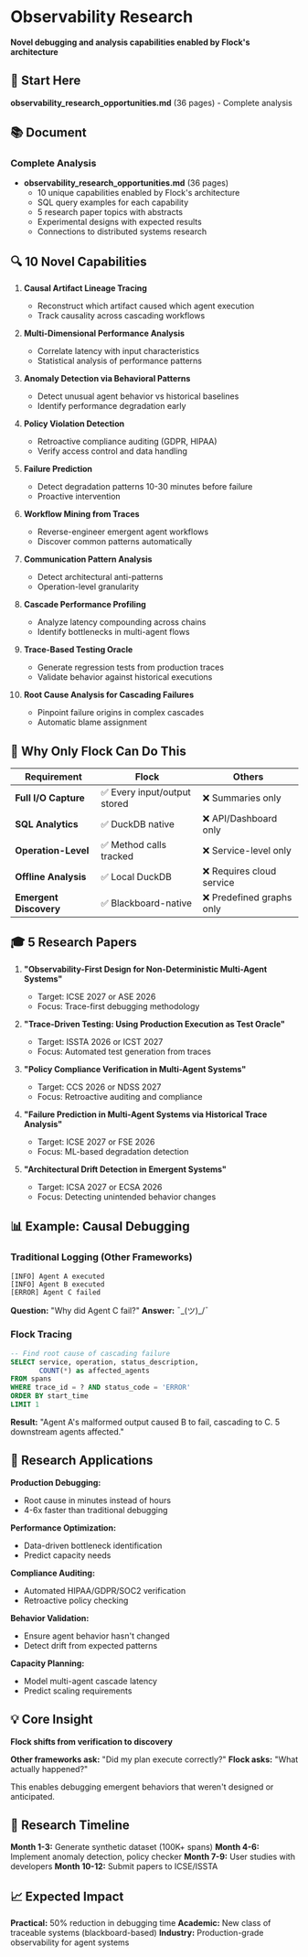 # Observability Research

**Novel debugging and analysis capabilities enabled by Flock's architecture**

## 🎯 Start Here

**observability_research_opportunities.md** (36 pages) - Complete analysis

## 📚 Document

### Complete Analysis
- **observability_research_opportunities.md** (36 pages)
  - 10 unique capabilities enabled by Flock's architecture
  - SQL query examples for each capability
  - 5 research paper topics with abstracts
  - Experimental designs with expected results
  - Connections to distributed systems research

## 🔍 10 Novel Capabilities

1. **Causal Artifact Lineage Tracing**
   - Reconstruct which artifact caused which agent execution
   - Track causality across cascading workflows

2. **Multi-Dimensional Performance Analysis**
   - Correlate latency with input characteristics
   - Statistical analysis of performance patterns

3. **Anomaly Detection via Behavioral Patterns**
   - Detect unusual agent behavior vs historical baselines
   - Identify performance degradation early

4. **Policy Violation Detection**
   - Retroactive compliance auditing (GDPR, HIPAA)
   - Verify access control and data handling

5. **Failure Prediction**
   - Detect degradation patterns 10-30 minutes before failure
   - Proactive intervention

6. **Workflow Mining from Traces**
   - Reverse-engineer emergent agent workflows
   - Discover common patterns automatically

7. **Communication Pattern Analysis**
   - Detect architectural anti-patterns
   - Operation-level granularity

8. **Cascade Performance Profiling**
   - Analyze latency compounding across chains
   - Identify bottlenecks in multi-agent flows

9. **Trace-Based Testing Oracle**
   - Generate regression tests from production traces
   - Validate behavior against historical executions

10. **Root Cause Analysis for Cascading Failures**
    - Pinpoint failure origins in complex cascades
    - Automatic blame assignment

## 🔑 Why Only Flock Can Do This

| Requirement | Flock | Others |
|-------------|-------|--------|
| **Full I/O Capture** | ✅ Every input/output stored | ❌ Summaries only |
| **SQL Analytics** | ✅ DuckDB native | ❌ API/Dashboard only |
| **Operation-Level** | ✅ Method calls tracked | ❌ Service-level only |
| **Offline Analysis** | ✅ Local DuckDB | ❌ Requires cloud service |
| **Emergent Discovery** | ✅ Blackboard-native | ❌ Predefined graphs only |

## 🎓 5 Research Papers

1. **"Observability-First Design for Non-Deterministic Multi-Agent Systems"**
   - Target: ICSE 2027 or ASE 2026
   - Focus: Trace-first debugging methodology

2. **"Trace-Driven Testing: Using Production Execution as Test Oracle"**
   - Target: ISSTA 2026 or ICST 2027
   - Focus: Automated test generation from traces

3. **"Policy Compliance Verification in Multi-Agent Systems"**
   - Target: CCS 2026 or NDSS 2027
   - Focus: Retroactive auditing and compliance

4. **"Failure Prediction in Multi-Agent Systems via Historical Trace Analysis"**
   - Target: ICSE 2027 or FSE 2026
   - Focus: ML-based degradation detection

5. **"Architectural Drift Detection in Emergent Systems"**
   - Target: ICSA 2027 or ECSA 2026
   - Focus: Detecting unintended behavior changes

## 📊 Example: Causal Debugging

### Traditional Logging (Other Frameworks)
```
[INFO] Agent A executed
[INFO] Agent B executed
[ERROR] Agent C failed
```
**Question:** "Why did Agent C fail?"
**Answer:** ¯\_(ツ)_/¯

### Flock Tracing
```sql
-- Find root cause of cascading failure
SELECT service, operation, status_description,
       COUNT(*) as affected_agents
FROM spans
WHERE trace_id = ? AND status_code = 'ERROR'
ORDER BY start_time
LIMIT 1
```
**Result:** "Agent A's malformed output caused B to fail, cascading to C. 5 downstream agents affected."

## 🔬 Research Applications

**Production Debugging:**
- Root cause in minutes instead of hours
- 4-6x faster than traditional debugging

**Performance Optimization:**
- Data-driven bottleneck identification
- Predict capacity needs

**Compliance Auditing:**
- Automated HIPAA/GDPR/SOC2 verification
- Retroactive policy checking

**Behavior Validation:**
- Ensure agent behavior hasn't changed
- Detect drift from expected patterns

**Capacity Planning:**
- Model multi-agent cascade latency
- Predict scaling requirements

## 💡 Core Insight

**Flock shifts from verification to discovery**

**Other frameworks ask:** "Did my plan execute correctly?"
**Flock asks:** "What actually happened?"

This enables debugging emergent behaviors that weren't designed or anticipated.

## 🚀 Research Timeline

**Month 1-3:** Generate synthetic dataset (100K+ spans)
**Month 4-6:** Implement anomaly detection, policy checker
**Month 7-9:** User studies with developers
**Month 10-12:** Submit papers to ICSE/ISSTA

## 📈 Expected Impact

**Practical:** 50% reduction in debugging time
**Academic:** New class of traceable systems (blackboard-based)
**Industry:** Production-grade observability for agent systems
